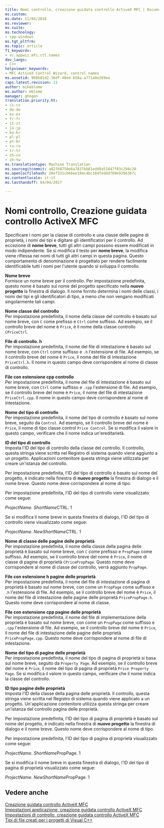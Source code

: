 ```yaml
---
title: Nomi controllo, creazione guidata controllo ActiveX MFC | Documenti Microsoft
ms.custom: 
ms.date: 11/04/2016
ms.reviewer: 
ms.suite: 
ms.technology:
- cpp-windows
ms.tgt_pltfrm: 
ms.topic: article
f1_keywords:
- vc.appwiz.mfc.ctl.names
dev_langs:
- C++
helpviewer_keywords:
- MFC ActiveX Control Wizard, control names
ms.assetid: 9b8b81d2-36df-48ed-b58a-a771a0e269ee
caps.latest.revision: 11
author: mikeblome
ms.author: mblome
manager: ghogen
translation.priority.ht:
- cs-cz
- de-de
- es-es
- fr-fr
- it-it
- ja-jp
- ko-kr
- pl-pl
- pt-br
- ru-ru
- tr-tr
- zh-cn
- zh-tw
ms.translationtype: Machine Translation
ms.sourcegitcommit: a82768750e6a7837bb81edd8a51847f83c294c20
ms.openlocfilehash: 28ef331cb66ee184c4bc104fedddf69e9296367c
ms.contentlocale: it-it
ms.lasthandoff: 04/04/2017

---
```

# <a name="control-names-mfc-activex-control-wizard"></a>Nomi controllo, Creazione guidata controllo ActiveX MFC
Specificare i nomi per la classe di controllo e una classe delle pagine di proprietà, i nomi dei tipi e digitare gli identificatori per il controllo. Ad eccezione di **nome breve**, tutti gli altri campi possono essere modificati in modo indipendente. Se si modifica il testo per **nome breve**, la modifica viene riflessa nei nomi di tutti gli altri campi in questa pagina. Questo comportamento di denominazione è progettato per rendere facilmente identificabile tutti i nomi per l'utente quando si sviluppa il controllo.  
  
 **Nome breve**  
 Fornisce un nome breve per il controllo. Per impostazione predefinita, questo nome è basato sul nome del progetto specificato nella **nuovo progetto** la finestra di dialogo. Il nome fornito determina i nomi delle classi, i nomi dei tipi e gli identificatori di tipo, a meno che non vengano modificati singolarmente tali campi.  
  
 **Nome classe del controllo**  
 Per impostazione predefinita, il nome della classe del controllo è basato sul nome breve, con `C` come prefisso e `Ctrl` come suffisso. Ad esempio, se il controllo breve del nome è `Price`, è il nome della classe controllo `CPriceCtrl`.  
  
 **File di controllo. h**  
 Per impostazione predefinita, il nome del file di intestazione è basato sul nome breve, con `Ctrl` come suffisso e `.h` l'estensione di file. Ad esempio, se il controllo breve del nome è `Price`, il nome del file di intestazione `PriceCtrl.h`. Il nome in questo campo deve corrispondere al nome di classe di controllo.  
  
 **File con estensione cpp controllo**  
 Per impostazione predefinita, il nome del file di intestazione è basato sul nome breve, con `Ctrl` come suffisso e `.cpp` l'estensione di file. Ad esempio, se il controllo breve del nome è `Price`, il nome del file di intestazione `PriceCtrl.cpp`. Il nome in questo campo deve corrispondere al nome di intestazione.  
  
 **Nome del tipo di controllo**  
 Per impostazione predefinita, il nome del tipo di controllo è basato sul nome breve, seguito da `Control`. Ad esempio, se il controllo breve del nome è `Price`, il nome di tipo classe control `Price Control`. Se si modifica il valore in questo campo, verificare che il nome indica un'ereditarietà.  
  
 **ID del tipo di controllo**  
 Imposta l'ID del tipo di controllo della classe del controllo. Il controllo, questa stringa viene scritta nel Registro di sistema quando viene aggiunto a un progetto. Applicazioni contenitore questa stringa viene utilizzata per creare un'istanza del controllo.  
  
 Per impostazione predefinita, l'ID del tipo di controllo è basato sul nome del progetto, è indicato nella finestra di **nuovo progetto** la finestra di dialogo e il nome breve. Questo nome deve corrispondere al nome di tipo.  
  
 Per impostazione predefinita, l'ID del tipo di controllo viene visualizzato come segue:  
  
 *ProjectName. ShortName*CTRL. 1  
  
 Se si modifica il nome breve in questa finestra di dialogo, l'ID del tipo di controllo viene visualizzato come segue:  
  
 *ProjectName. NewShortName*CTRL. 1  
  
 **Nome di classe delle pagine delle proprietà**  
 Per impostazione predefinita, il nome della classe della pagina delle proprietà è basato sul nome breve, con `C` come prefisso e `PropPage` come suffisso. Ad esempio, se il controllo breve del nome è `Price`, il nome di classe di pagine di proprietà `CPricePropPage`. Questo nome deve corrispondere al nome di classe del controllo, verrà aggiunto `PropPage`.  
  
 **File con estensione h pagine delle proprietà**  
 Per impostazione predefinita, il nome del file di intestazione di pagina di proprietà è basato sul nome breve, con come un `PropPage` come suffisso e `.h` l'estensione di file. Ad esempio, se il controllo breve del nome è `Price`, il nome del file di intestazione delle pagine delle proprietà `PricePropPage.h`. Questo nome deve corrispondere al nome di classe.  
  
 **File con estensione cpp pagine delle proprietà**  
 Per impostazione predefinita, il nome del file di implementazione della proprietà è basato sul nome breve, con come un `PropPage` come suffisso e `.cpp` l'estensione di file. Ad esempio, se il controllo breve del nome è `Price`, il nome del file di intestazione delle pagine delle proprietà `PricePropPage.cpp`. Questo nome deve corrispondere al nome di file di intestazione.  
  
 **Nome del tipo di pagine delle proprietà**  
 Per impostazione predefinita, il nome del tipo di pagina di proprietà si basa sul nome breve, seguito da `Property Page`. Ad esempio, se il controllo breve del nome è `Price`, il nome del tipo di pagina di proprietà `Price Property Page`. Se si modifica il valore in questo campo, verificare che il nome indica la classe del controllo.  
  
 **ID tipo pagine delle proprietà**  
 Imposta l'ID della classe della pagina delle proprietà. Il controllo, questa stringa viene scritta nel Registro di sistema quando viene applicato a un progetto. Un'applicazione contenitore utilizza questa stringa per creare un'istanza del controllo pagina delle proprietà.  
  
 Per impostazione predefinita, l'ID del tipo di pagina di proprietà è basato sul nome del progetto, è indicato nella finestra di **nuovo progetto** la finestra di dialogo e il nome breve. Questo nome deve corrispondere al nome di tipo.  
  
 Per impostazione predefinita, l'ID del tipo di pagina di proprietà visualizzato come segue:  
  
 *ProjectName. ShortName*PropPage. 1  
  
 Se si modifica il nome breve in questa finestra di dialogo, l'ID del tipo di pagina di proprietà visualizzato come segue:  
  
 *ProjectName. NewShortName*PropPage. 1  
  
## <a name="see-also"></a>Vedere anche  
 [Creazione guidata controllo ActiveX MFC](../../mfc/reference/mfc-activex-control-wizard.md)   
 [Impostazioni applicazione, creazione guidata controllo ActiveX MFC](../../mfc/reference/application-settings-mfc-activex-control-wizard.md)   
 [Impostazioni di controllo, creazione guidata controllo ActiveX MFC](../../mfc/reference/control-settings-mfc-activex-control-wizard.md)   
 [Tipi di file creati per i progetti di Visual C++](../../ide/file-types-created-for-visual-cpp-projects.md)


